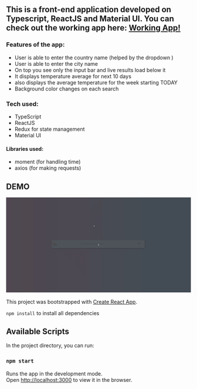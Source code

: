 ## This is a front-end application developed on Typescript, ReactJS and Material UI. You can check out the working app here: [Working App!]()

### Features of the app:

- User is able to enter the country name (helped by the dropdown )
- User is able to enter the city name
- On top you see only the input bar and live results load below it
- It displays temperature average for next 10 days
- also displays the average temperature for the week starting TODAY
- Background color changes on each search

### Tech used:

- TypeScript
- ReactJS
- Redux for state management
- Material UI

#### Libraries used:

- moment (for handling time)
- axios (for making requests)

## DEMO

![](/src/images/Wonderkind_weather_dilip.gif)

This project was bootstrapped with [Create React App](https://github.com/facebook/create-react-app).

`npm install` to install all dependencies

## Available Scripts

In the project directory, you can run:

### `npm start`

Runs the app in the development mode.<br />
Open [http://localhost:3000](http://localhost:3000) to view it in the browser.

